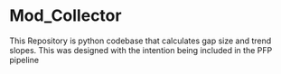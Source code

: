 # Mod_Collector
This Repository is python codebase that calculates gap size and trend slopes. This was designed with the intention being included in the PFP pipeline
